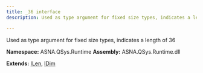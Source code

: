 ```yaml
---
title: _36 interface
description: Used as type argument for fixed size types, indicates a length of 36 

---
```


Used as type argument for fixed size types, indicates a length of 36 

**Namespace:** ASNA.QSys.Runtime
**Assembly:** ASNA.QSys.Runtime.dll

**Extends:** [ILen](/reference/runtime/qsys-runtime/i-len.html), [IDim](/reference/runtime/qsys-runtime/i-dim.html)
<br>
<br>
